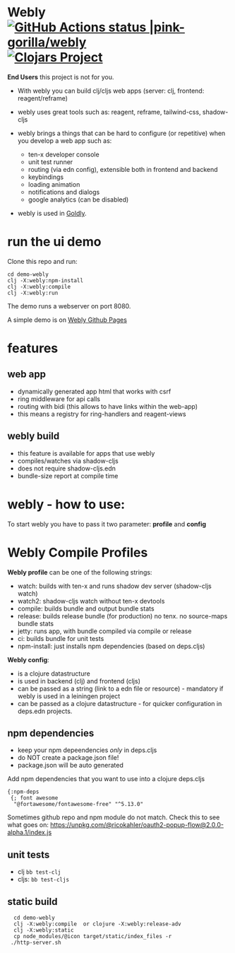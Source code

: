 # Webly [![GitHub Actions status |pink-gorilla/webly](https://github.com/pink-gorilla/webly/workflows/CI/badge.svg)](https://github.com/pink-gorilla/webly/actions?workflow=CI)[![Clojars Project](https://img.shields.io/clojars/v/org.pinkgorilla/webly.svg)](https://clojars.org/org.pinkgorilla/webly)

**End Users** this project is not for you.

- With webly you can build clj/cljs web apps (server: clj, frontend: reagent/reframe)
- webly uses great tools such as: reagent, reframe, tailwind-css, shadow-cljs
- webly brings a things that can be hard to configure (or repetitive) when you develop a web app such as:
  - ten-x developer console
  - unit test runner
  - routing (via edn config), extensible both in frontend  and backend
  - keybindings
  - loading animation
  - notifications and dialogs
  - google analytics (can be disabled)

- webly is used in [Goldly](https://github.com/pink-gorilla/goldly).

# run the ui demo

Clone this repo and run:
```
cd demo-webly
clj -X:webly:npm-install
clj -X:webly:compile
clj -X:webly:run 

```

The demo runs a webserver on port 8080.

A simple demo is on [Webly Github Pages](https://pink-gorilla.github.io/webly/)


# features

## web app
- dynamically generated app html that works with csrf
- ring middleware for api calls
- routing with bidi (this allows to have links within the web-app)
- this means a registry for ring-handlers and reagent-views

## webly build 
  - this feature is available for apps that use webly
  - compiles/watches via shadow-cljs 
  - does not require shadow-cljs.edn
  - bundle-size report at compile time


# webly - how to use:

To start webly you have to pass it two parameter: **profile** and **config**

# Webly Compile Profiles

**Webly profile** can be one of the following strings:
- watch: builds with ten-x and runs shadow dev server (shadow-cljs watch)
- watch2: shadow-cljs watch without ten-x devtools
- compile: builds bundle and output bundle stats
- release: builds release bundle (for production)  no tenx. no source-maps bundle stats
- jetty: runs app, with bundle compiled via compile or release 
- ci: builds bundle for unit tests
- npm-install: just installs npm dependencies (based on deps.cljs)

**Webly config**:
- is a clojure datastructure 
- is used in backend (clj) and frontend (cljs)
- can be passed as a string (link to a edn file or resource) - mandatory if webly is used in a leiningen project
- can be passed as a clojure datastructure - for quicker configuration in deps.edn projects.

## npm dependencies
- keep your npm depeendencies *only* in deps.cljs
- do NOT create a package.json file!
- package.json will be auto generated


Add npm dependencies that you want to use into a clojure deps.cljs

```
{:npm-deps
 {; font awesome
  "@fortawesome/fontawesome-free" "^5.13.0"
```

Sometimes github repo and npm module do not match. 
Check this to see what goes on:  https://unpkg.com/@ricokahler/oauth2-popup-flow@2.0.0-alpha.1/index.js

## unit tests
- clj `bb test-clj`
- cljs: `bb test-cljs`

## static build

```
  cd demo-webly
  clj -X:webly:compile  or clojure -X:webly:release-adv
  clj -X:webly:static
  cp node_modules/@icon target/static/index_files -r
 ./http-server.sh

```

  
